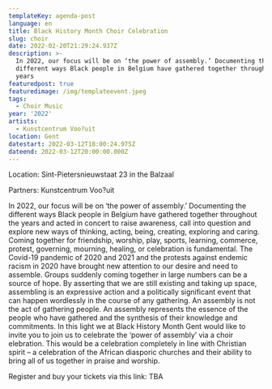 ```yaml
---
templateKey: agenda-post
language: en
title: Black History Month Choir Celebration
slug: choir
date: 2022-02-20T21:29:24.937Z
description: >-
  In 2022, our focus will be on ‘the power of assembly.’ Documenting the
  different ways Black people in Belgium have gathered together throughout the
  years
featuredpost: true
featuredimage: /img/templateevent.jpeg
tags:
  - Choir Music
year: '2022'
artists:
  - Kunstcentrum Voo?uit
location: Gent
datestart: 2022-03-12T18:00:24.975Z
dateend: 2022-03-12T20:00:00.000Z
---
```

Location: Sint-Pietersnieuwstaat 23 in the Balzaal

Partners: Kunstcentrum Voo?uit

In 2022, our focus will be on ‘the power of assembly.’ Documenting the different ways Black people in Belgium have gathered together throughout the years and acted in concert to raise awareness, call into question and explore new ways of thinking, acting, being, creating, exploring and caring. Coming together for friendship, worship, play, sports, learning, commerce, protest, governing, mourning, healing, or celebration is fundamental. The Covid-19 pandemic of 2020 and 2021 and the protests against endemic racism in 2020 have brought new attention to our desire and need to assemble. Groups suddenly coming together in large numbers can be a source of hope. By asserting that we are still existing and taking up space, assembling is an expressive action and a politically significant event that can happen wordlessly in the course of any gathering. An assembly is not the act of gathering people. An assembly represents the essence of the people who have gathered and the synthesis of their knowledge and commitments. In this light we at Black History Month Gent would like to invite you to join us to celebrate the ‘power of assembly’ via a choir elebration. This would be a celebration completely in line with Christian spirit – a celebration of the African diasporic churches and their ability to bring all of us together in praise and worship.

Register and buy your tickets via this link: TBA
